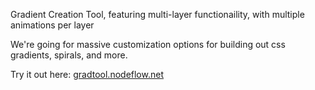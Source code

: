 Gradient Creation Tool, featuring multi-layer functionaility, with multiple animations per layer

We're going for massive customization options for building out css gradients, spirals, and more.

Try it out here: <a href=https://gradtool.nodeflow.net>gradtool.nodeflow.net</a>
